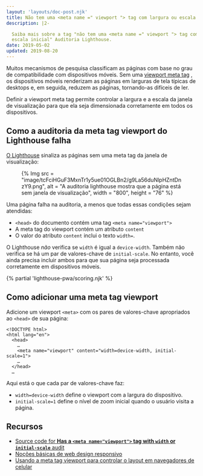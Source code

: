 ```yaml
---
layout: 'layouts/doc-post.njk'
title: Não tem uma <meta name =" viewport "> tag com largura ou escala inicial
description: |2-

  Saiba mais sobre a tag "não tem uma <meta name =" viewport "> tag com largura ou
  escala inicial" Auditoria Lighthouse.
date: 2019-05-02
updated: 2019-08-20
---
```


Muitos mecanismos de pesquisa classificam as páginas com base no grau de compatibilidade com dispositivos móveis. Sem uma [viewport meta tag](https://developer.mozilla.org/docs/Web/HTML/Viewport_meta_tag) , os dispositivos móveis renderizam as páginas em larguras de tela típicas de desktops e, em seguida, reduzem as páginas, tornando-as difíceis de ler.

Definir a viewport meta tag permite controlar a largura e a escala da janela de visualização para que ela seja dimensionada corretamente em todos os dispositivos.

## Como a auditoria da meta tag viewport do Lighthouse falha

[O Lighthouse](https://developers.google.com/web/tools/lighthouse/) sinaliza as páginas sem uma meta tag da janela de visualização:

<figure>{% Img src = "image/tcFciHGuF3MxnTr1y5ue01OGLBn2/g9La56duNlpHZntDnzY9.png", alt = "A auditoria lighthouse mostra que a página está sem janela de visualização", width = "800", height = "76" %}</figure>

Uma página falha na auditoria, a menos que todas essas condições sejam atendidas:

- `<head>` do documento contém uma tag `<meta name="viewport">`
- A meta tag do viewport contém um atributo `content`
- O valor do atributo `content` inclui o texto `width=`.

O Lighthouse _não_ verifica se `width` é igual a `device-width`. Também não verifica se há um par de valores-chave de `initial-scale`. No entanto, você ainda precisa incluir ambos para que sua página seja processada corretamente em dispositivos móveis.

{% partial 'lighthouse-pwa/scoring.njk' %}

## Como adicionar uma meta tag viewport

Adicione um viewport `<meta>` com os pares de valores-chave apropriados ao `<head>` de sua página:

```html/4
<!DOCTYPE html>
<html lang="en">
  <head>
    …
    <meta name="viewport" content="width=device-width, initial-scale=1">
    …
  </head>
  …
```

Aqui está o que cada par de valores-chave faz:

- `width=device-width` define o viewport com a largura do dispositivo.
- `initial-scale=1` define o nível de zoom inicial quando o usuário visita a página.

## Recursos

- [Source code for **Has a `<meta name="viewport">` tag with `width` or `initial-scale`** audit](https://github.com/GoogleChrome/lighthouse/blob/master/lighthouse-core/audits/viewport.js)
- [Noções básicas de web design responsivo](https://developers.google.com/web/fundamentals/design-and-ux/responsive/#set-the-viewport)
- [Usando a meta tag viewport para controlar o layout em navegadores de celular](https://developer.mozilla.org/docs/Web/HTML/Viewport_meta_tag)
